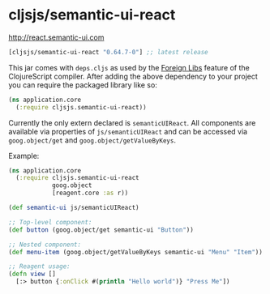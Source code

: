 # cljsjs/semantic-ui-react

http://react.semantic-ui.com

[](dependency)
```clojure
[cljsjs/semantic-ui-react "0.64.7-0"] ;; latest release
```
[](/dependency)

This jar comes with `deps.cljs` as used by the [Foreign Libs][flibs] feature
of the ClojureScript compiler. After adding the above dependency to your project
you can require the packaged library like so:

```clojure
(ns application.core
  (:require cljsjs.semantic-ui-react))
```

Currently the only extern declared is `semanticUIReact`. All
components are available via properties of `js/semanticUIReact` and
can be accessed via `goog.object/get` and
`goog.object/getValueByKeys`.

Example:

```clojure
(ns application.core
  (:require cljsjs.semantic-ui-react
            goog.object
            [reagent.core :as r))

(def semantic-ui js/semanticUIReact)

;; Top-level component:
(def button (goog.object/get semantic-ui "Button"))

;; Nested component:
(def menu-item (goog.object/getValueByKeys semantic-ui "Menu" "Item"))

;; Reagent usage:
(defn view []
  [:> button {:onClick #(println "Hello world")} "Press Me"])
```

[flibs]: https://github.com/clojure/clojurescript/wiki/Packaging-Foreign-Dependencies
